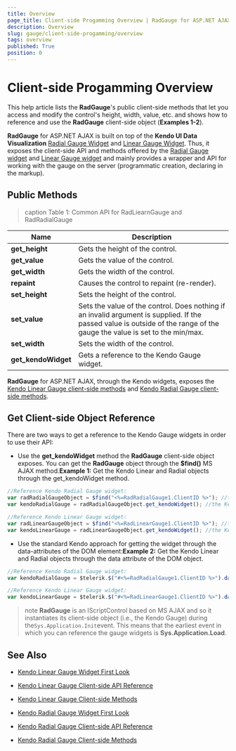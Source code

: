 ```yaml
---
title: Overview
page_title: Client-side Progamming Overview | RadGauge for ASP.NET AJAX Documentation
description: Overview
slug: gauge/client-side-progamming/overview
tags: overview
published: True
position: 0
---
```


# Client-side Progamming Overview

This help article lists the **RadGauge**'s public client-side methods that let you access and modify the control's height, width, value, etc. and shows how to reference and use the **RadGauge** client-side object (**Examples 1-2**).

**RadGauge** for ASP.NET AJAX is built on top of the **Kendo UI Data Visualization** [Radial Gauge Widget](https://demos.telerik.com/kendo-ui/radial-gauge/index) and [Linear Gauge Widget](https://demos.telerik.com/kendo-ui/linear-gauge/index). Thus, it exposes the client-side API and methods offered by the [Radial Gauge widget](https://docs.telerik.com/kendo-ui/api/dataviz/radialgauge) and [Linear Gauge widget](https://docs.telerik.com/kendo-ui/api/dataviz/lineargauge) and mainly provides a wrapper and API for working with the gauge on the server (programmatic creation, declaring in the markup).

## Public Methods

>caption Table 1: Common API for RadLiearnGauge and RadRadialGauge

|  **Name**  |  **Description**  |
| ------ | ------ |
| **get_height** |Gets the height of the control.|
| **get_value** |Gets the value of the control.|
| **get_width** |Gets the width of the control.|
| **repaint** |Causes the control to repaint (re-render).|
| **set_height** |Sets the height of the control.|
| **set_value** |Sets the value of the control. Does nothing if an invalid argument is supplied. If the passed value is outside of the range of the gauge the value is set to the min/max.|
| **set_width** |Sets the width of the control.|
| **get_kendoWidget** |Gets a reference to the Kendo Gauge widget.|

**RadGauge** for ASP.NET AJAX, through the Kendo widgets, exposes the [Kendo Linear Gauge client-side methods](https://docs.telerik.com/kendo-ui/api/dataviz/lineargauge#methods) and [Kendo Radial Gauge client-side methods](https://docs.telerik.com/kendo-ui/api/dataviz/radialgauge#methods).

## Get Client-side Object Reference

There are two ways to get a reference to the Kendo Gauge widgets in order to use their API:

* Use the **get_kendoWidget** method the **RadGauge** client-side object exposes. You can get the **RadGauge** object through the **$find()** MS AJAX method.**Example 1:** Get the Kendo Linear and Radial objects through the get_kendoWidget method.

````JavaScript
//Reference Kendo Radial Gauge widget:
var radRadialGaugeObject = $find("<%=RadRadialGauge1.ClientID %>"); //the standard script control object
var kendoRadialGauge = radRadialGaugeObject.get_kendoWidget(); //the Kendo widget

//Reference Kendo Linear Gauge widget:
var radLinearGaugeObject = $find("<%=RadLinearGauge1.ClientID %>"); //the standard script control object
var kendoLinearGauge = radLinearGaugeObject.get_kendoWidget(); //the Kendo widget
````



* Use the standard Kendo approach for getting the widget through the data-attributes of the DOM element:**Example 2:** Get the Kendo Linear and Radial objects through the data attribute of the DOM object.

````JavaScript
//Reference Kendo Radial Gauge widget:
var kendoRadialGauge = $telerik.$("#<%=RadRadialGauge1.ClientID %>").data("kendoRadialGauge");//the jQuery selector must get the Gauge wrapping div element

//Reference Kendo Linear Gauge widget:
var kendoLinearGauge = $telerik.$("#<%=RadLinearGauge1.ClientID %>").data("kendoLinearGauge");//the jQuery selector must get the Gauge wrapping div element
````

>note  **RadGauge** is an IScriptControl based on MS AJAX and so it instantiates its client-side object (i.e., the Kendo Gauge) during the`Sys.Application.Init`event. This means that the earliest event in which you can reference the gauge widgets is **Sys.Application.Load**.

## See Also

 * [Kendo Linear Gauge Widget First Look](https://demos.telerik.com/kendo-ui/linear-gauge/index)

 * [Kendo Linear Gauge Client-side API Reference](https://docs.telerik.com/kendo-ui/api/dataviz/lineargauge)

 * [Kendo Linear Gauge Client-side Methods](https://docs.telerik.com/kendo-ui/api/dataviz/lineargauge#methods)

 * [Kendo Radial Gauge Widget First Look](https://demos.telerik.com/kendo-ui/radial-gauge/index)

 * [Kendo Radial Gauge Client-side API Reference](https://docs.telerik.com/kendo-ui/api/dataviz/radialgauge)

 * [Kendo Radial Gauge Client-side Methods](https://docs.telerik.com/kendo-ui/api/dataviz/radialgauge#methods)
